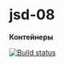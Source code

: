 # jsd-08
**Контейнеры**

[![Build status](https://ci.appveyor.com/api/projects/status/f69ui5r32ib51vg5?svg=true)](https://ci.appveyor.com/project/hihussss/jsd-08)
